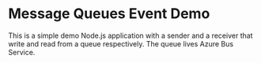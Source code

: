 # Message Queues Event Demo
This is a simple demo Node.js application with a sender and a receiver that write and read from a queue respectively. The queue lives Azure Bus Service.
